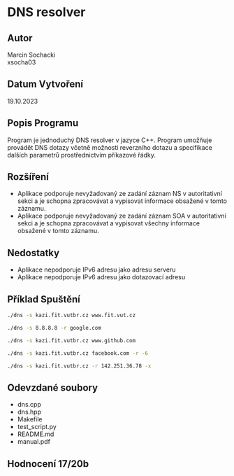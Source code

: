 # DNS resolver

## Autor
Marcin Sochacki <br>
xsocha03

## Datum Vytvoření
19.10.2023

## Popis Programu
Program je jednoduchý DNS resolver v jazyce C++. Program umožňuje provádět DNS dotazy včetně možnosti reverzního dotazu a specifikace dalších parametrů prostřednictvím příkazové řádky.

## Rozšíření
* Aplikace podporuje nevyžadovaný ze zadání záznam NS v autoritativní sekci a je schopna zpracovávat a vypisovat informace obsažené v tomto záznamu.
* Aplikace podporuje nevyžadovaný ze zadání záznam SOA v autoritativní sekci a je schopna zpracovávat a vypisovat všechny informace obsažené v tomto záznamu.

## Nedostatky 
* Aplikace nepodporuje IPv6 adresu jako adresu serveru
* Aplikace nepodporuje IPv6 adresu jako dotazovací adresu 

## Příklad Spuštění
```bash
./dns -s kazi.fit.vutbr.cz www.fit.vut.cz

./dns -s 8.8.8.8 -r google.com

./dns -s kazi.fit.vutbr.cz www.github.com

./dns -s kazi.fit.vutbr.cz facebook.com -r -6

./dns -s kazi.fit.vutbr.cz -r 142.251.36.78 -x
```

## Odevzdané soubory
* dns.cpp
* dns.hpp
* Makefile
* test_script.py
* README.md
* manual.pdf

## Hodnocení 17/20b

